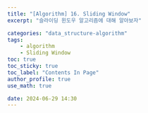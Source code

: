 ```yaml
---
title: "[Algorithm] 16. Sliding Window"
excerpt: "슬라이딩 윈도우 알고리즘에 대해 알아보자"

categories: "data_structure-algorithm"
tags:
    - algorithm
    - Sliding Window
toc: true  
toc_sticky: true
toc_label: "Contents In Page"
author_profile: true
use_math: true

date: 2024-06-29 14:30
---
```


